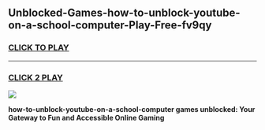 
## Unblocked-Games-how-to-unblock-youtube-on-a-school-computer-Play-Free-fv9qy
<h3>
<a href="https://premium76.site?title=how-to-unblock-youtube-on-a-school-computer&ref=21A">CLICK TO PLAY</a></h3>
<hr>

<h3>
<a href="https://premium76.site?title=how-to-unblock-youtube-on-a-school-computer&ref=21A">CLICK 2 PLAY</a>
  
</h3>

<a href="https://premium76.site?title=how-to-unblock-youtube-on-a-school-computer&ref=21A"><img src="https://clearcache.store/games.png"></a>


**how-to-unblock-youtube-on-a-school-computer games unblocked: Your Gateway to Fun and Accessible Online Gaming**
